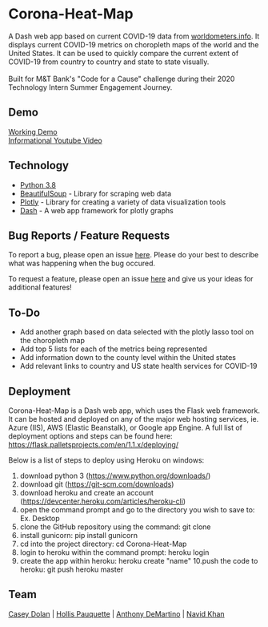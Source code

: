 # Corona-Heat-Map
A Dash web app based on current COVID-19 data from [worldometers.info](https://www.worldometers.info/coronavirus/). It displays current COVID-19 metrics on choropleth maps of the world and the United States. It can be used to quickly compare the current extent of COVID-19 from country to country and state to state visually.
<br><br>
Built for M&T Bank's "Code for a Cause" challenge during their 2020 Technology Intern Summer Engagement Journey.

## Demo
[Working Demo](https://covidheatmap.herokuapp.com)<br>
[Informational Youtube Video](https://youtu.be/0RrtXU3A8AA)

## Technology
- [Python 3.8](https://www.python.org/)
- [BeautifulSoup](https://www.crummy.com/software/BeautifulSoup/) - Library for scraping web data
- [Plotly](https://plotly.com/) - Library for creating a variety of data visualization tools
- [Dash](https://plotly.com/dash/) - A web app framework for plotly graphs

## Bug Reports / Feature Requests
To report a bug, please open an issue [here](https://github.com/CaseyRDolan/Corona-Heat-Map/issues/new). Please do your best to describe what was happening when the bug occured.

To request a feature, please open an issue [here](https://github.com/CaseyRDolan/Corona-Heat-Map/issues/new) and give us your ideas for additional features!

## To-Do
- Add another graph based on data selected with the plotly lasso tool on the choropleth map
- Add top 5 lists for each of the metrics being represented
- Add information down to the county level within the United states
- Add relevant links to country and US state health services for COVID-19

## Deployment
Corona-Heat-Map is a Dash web app, which uses the Flask web framework. It can be hosted and deployed on any of the major web hosting services, ie. Azure (IIS), AWS (Elastic Beanstalk), or Google app Engine. A full list of deployment options and steps can be found here: https://flask.palletsprojects.com/en/1.1.x/deploying/

Below is a list of steps to deploy using Heroku on windows:

1. download python 3 (https://www.python.org/downloads/)
2. download git (https://git-scm.com/downloads)
3. download heroku and create an account (https://devcenter.heroku.com/articles/heroku-cli)
4. open the command prompt and go to the directory you wish to save to: Ex. Desktop
5. clone the GitHub repository using the command: git clone
6. install gunicorn: pip install gunicorn
7. cd into the project directory: cd Corona-Heat-Map
8. login to heroku within the command prompt: heroku login
9. create the app within heroku: heroku create "name"
10.push the code to heroku: git push heroku master

## Team
[Casey Dolan](https://github.com/CaseyRDolan) | [Hollis Pauquette](https://github.com/pauquette) | [Anthony DeMartino](https://github.com/AnthonyRenato) | [Navid Khan](https://github.com/Nvd09)
